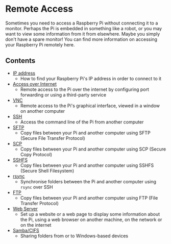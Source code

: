 # Remote Access

Sometimes you need to access a Raspberry Pi without connecting it to a monitor. Perhaps the Pi is embedded in something like a robot, or you may want to view some information from it from elsewhere. Maybe you simply don't have a spare monitor! You can find more information on accessing your Raspberry Pi remotely here. 

## Contents

- [IP address](ip-address.md)
    - How to find your Raspberry Pi's IP address in order to connect to it
- [Access over Internet](access-over-Internet/README.md)
    - Remote access to the Pi over the internet by configuring port forwarding or using a third-party service
- [VNC](vnc/README.md)
    - Remote access to the Pi's graphical interface, viewed in a window on another computer
- [SSH](ssh/README.md)
    - Access the command line of the Pi from another computer
- [SFTP](ssh/sftp.md)
    - Copy files between your Pi and another computer using SFTP (Secure File Transfer Protocol)
- [SCP](ssh/scp.md)
    - Copy files between your Pi and another computer using SCP (Secure Copy Protocol)
- [SSHFS](ssh/sshfs.md)
    - Copy files between your Pi and another computer using SSHFS (Secure Shell Filesystem)
- [rsync](ssh/rsync.md)
    - Synchronise folders between the Pi and another computer using `rsync` over SSH
- [FTP](ftp.md)
    - Copy files between your Pi and another computer using FTP (File Transfer Protocol)
- [Web Server](web-server/README.md)
    - Set up a website or a web page to display some information about the Pi, using a web browser on another machine, on the network or on the internet
- [Samba/CIFS](samba.md)
    - Sharing folders from or to Windows-based devices
